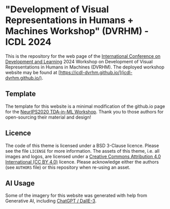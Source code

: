 # "Development of Visual Representations in Humans + Machines Workshop" (DVRHM) - ICDL 2024

This is the repository for the web page of the [International Conference on Development and Learning](https://www.icdl.com/conferences/dir2024) 2024 Workshop on Development of Visual Representations in Humans in Machines (DVRHM). The deployed workshop website may be found at [https://icdl-dvrhm.github.io/](icdl-dvrhm.github.io/).

## Template

The template for this website is a minimal modification of the github.io page for the [NeurIPS2020 TDA-in-ML Workshop](https://github.com/tda-in-ml/tda-in-ml.github.io/tree/master). Thank you to those authors for open-sourcing their material and design!

## Licence

The code of this theme is licensed under a BSD 3-Clause licence. Please see the file `LICENSE` for more information. The assets of this theme,
i.e. all images and logos, are licensed under a [Creative Commons Attribution 4.0 International (CC BY 4.0)](https://creativecommons.org/licenses/by/4.0/) licence. Please acknowledge either the authors (see `AUTHORS` file) or this repository when re-using an asset.

## AI Usage

Some of the imagery for this website was generated with help from Generative AI, including [ChatGPT / DallE-3](https://chat.openai.com/chat).

